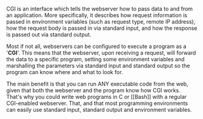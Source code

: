 CGI is an interface which tells the webserver how to pass data to and from an application. More specifically, it describes how request information is passed in environment variables (such as request type, remote IP address), how the request body is passed in via standard input, and how the response is passed out via standard output.

Most if not all, webservers can be configured to execute a program as a '**CGI**'. This means that the webserver, upon receiving a request, will forward the data to a specific program, setting some environment variables and marshalling the parameters via standard input and standard output so the program can know where and what to look for.

The main benefit is that you can run ANY executable code from the web, given that both the webserver and the program know how CGI works. That's why you could write web programs in C or [[Bash]] with a regular CGI-enabled webserver. That, and that most programming environments can easily use standard input, standard output and environment variables.
